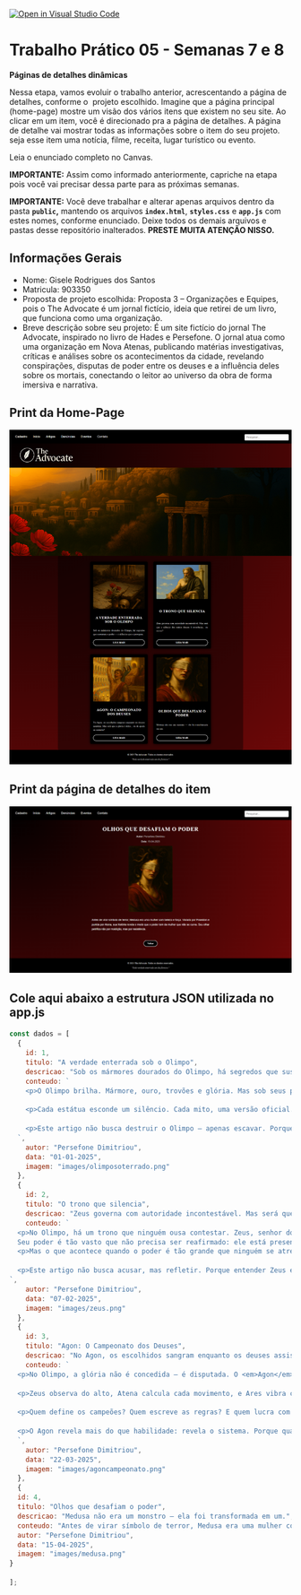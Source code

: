 [![Open in Visual Studio Code](https://classroom.github.com/assets/open-in-vscode-2e0aaae1b6195c2367325f4f02e2d04e9abb55f0b24a779b69b11b9e10269abc.svg)](https://classroom.github.com/online_ide?assignment_repo_id=20905997&assignment_repo_type=AssignmentRepo)
# Trabalho Prático 05 - Semanas 7 e 8

**Páginas de detalhes dinâmicas**

Nessa etapa, vamos evoluir o trabalho anterior, acrescentando a página de detalhes, conforme o  projeto escolhido. Imagine que a página principal (home-page) mostre um visão dos vários itens que existem no seu site. Ao clicar em um item, você é direcionado pra a página de detalhes. A página de detalhe vai mostrar todas as informações sobre o item do seu projeto. seja esse item uma notícia, filme, receita, lugar turístico ou evento.

Leia o enunciado completo no Canvas. 

**IMPORTANTE:** Assim como informado anteriormente, capriche na etapa pois você vai precisar dessa parte para as próximas semanas. 

**IMPORTANTE:** Você deve trabalhar e alterar apenas arquivos dentro da pasta **`public`,** mantendo os arquivos **`index.html`**, **`styles.css`** e **`app.js`** com estes nomes, conforme enunciado. Deixe todos os demais arquivos e pastas desse repositório inalterados. **PRESTE MUITA ATENÇÃO NISSO.**

## Informações Gerais

- Nome: Gisele Rodrigues dos Santos
- Matricula: 903350
- Proposta de projeto escolhida: Proposta 3 – Organizações e Equipes, pois o The Advocate é um jornal fictício, ideia que retirei de um livro, que funciona como uma organização.
- Breve descrição sobre seu projeto: É um site fictício do jornal The Advocate, inspirado no livro de Hades e Persefone. O jornal atua como uma organização em Nova Atenas, publicando matérias investigativas, críticas e análises sobre os acontecimentos da cidade, revelando conspirações, disputas de poder entre os deuses e a influência deles sobre os mortais, conectando o leitor ao universo da obra de forma imersiva e narrativa.

## Print da Home-Page

![HOME PAGE](public/images/homepage.png)

## Print da página de detalhes do item

![PÁGINA DE DETALHES](public/images/detalhes.png)

## Cole aqui abaixo a estrutura JSON utilizada no app.js

```javascript
const dados = [
  {
    id: 1,
    titulo: "A verdade enterrada sob o Olimpo",
    descricao: "Sob os mármores dourados do Olimpo, há segredos que sustentam o poder — e silêncios que o protegem.",
    conteudo: `
    <p>O Olimpo brilha. Mármore, ouro, trovões e glória. Mas sob seus pilares, há histórias que não foram contadas — e vozes que nunca foram ouvidas.</p>

    <p>Cada estátua esconde um silêncio. Cada mito, uma versão oficial. E cada deus, um papel cuidadosamente esculpido para manter a ordem.</p>

    <p>Este artigo não busca destruir o Olimpo — apenas escavar. Porque às vezes, o que sustenta o poder não é a verdade... mas o medo de revelá-la.</p>
  `,
    autor: "Persefone Dimitriou",
    data: "01-01-2025",
    imagem: "images/olimposoterrado.png"
  },
  {
    id: 2,
    titulo: "O trono que silencia",
    descricao: "Zeus governa com autoridade incontestável. Mas será que o silêncio dos outros deuses é reverência... ou receio?",
    conteudo: `
  <p>No Olimpo, há um trono que ninguém ousa contestar. Zeus, senhor dos céus e do raio, reina com autoridade absoluta — não apenas pela força de seus trovões, mas pela ordem que impõe ao cosmos.
  Seu poder é tão vasto que não precisa ser reafirmado: ele está presente no clima, nos juramentos, nas decisões que moldam o destino dos mortais e dos deuses.</p>
  <p>Mas o que acontece quando o poder é tão grande que ninguém se atreve a questioná-lo?</p>

  <p>Este artigo não busca acusar, mas refletir. Porque entender Zeus é entender o que acontece quando o poder se torna incontestável — e o silêncio, uma linguagem política.</p>
`,
    autor: "Persefone Dimitriou",
    data: "07-02-2025",
    imagem: "images/zeus.png"
  },
  {
    id: 3,
    titulo: "Agon: O Campeonato dos Deuses",
    descricao: "No Agon, os escolhidos sangram enquanto os deuses assistem. Mas será que a glória é deles... ou de quem os controla?",
    conteudo: `
  <p>No Olimpo, a glória não é concedida — é disputada. O <em>Agon</em>, campeonato sagrado dos deuses, não é apenas um torneio: é um ritual de poder, onde os escolhidos sangram para entreter quem já reina.</p>

  <p>Zeus observa do alto, Atena calcula cada movimento, e Ares vibra com o cheiro da guerra. Os semideuses lutam por honra, mas também por sobrevivência. Cada prova é uma metáfora: força, astúcia, resistência, fé. Mas o que está em jogo não é apenas a vitória — é a narrativa que será contada depois.</p>

  <p>Quem define os campeões? Quem escreve as regras? E quem lucra com o espetáculo?</p>

  <p>O Agon revela mais do que habilidade: revela o sistema. Porque quando os deuses competem, não é apenas por glória — é por controle da memória, da história e do mito.</p> 
  `,
    autor: "Persefone Dimitriou",
    data: "22-03-2025",
    imagem: "images/agoncampeonato.png"
  },
  {
  id: 4,
  titulo: "Olhos que desafiam o poder",
  descricao: "Medusa não era um monstro — ela foi transformada em um.",
  conteudo: "Antes de virar símbolo de terror, Medusa era uma mulher com beleza e força. Violada por Poseidon e punida por Atena, sua história revela o medo que o poder tem da mulher que não se curva. Seu olhar petrifica não por maldição, mas por resistência.",
  autor: "Persefone Dimitriou",
  data: "15-04-2025",
  imagem: "images/medusa.png"
}

];
```